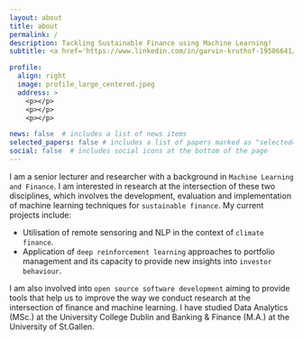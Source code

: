 ```yaml
---
layout: about
title: about
permalink: /
description: Tackling Sustainable Finance using Machine Learning!
subtitle: <a href='https://www.linkedin.com/in/garvin-kruthof-19586641/'>LinkedIn</a>.

profile:
  align: right
  image: profile_large_centered.jpeg
  address: >
    <p></p>
    <p></p>
    <p></p>

news: false  # includes a list of news items
selected_papers: false # includes a list of papers marked as "selected={true}"
social: false  # includes social icons at the bottom of the page
---
```


I am a senior lecturer and researcher with a background in `Machine Learning and Finance`. I am interested in research at the intersection of these two disciplines, which involves the development, evaluation and implementation of machine learning techniques for `sustainable finance`. My current projects include: 

* Utilisation of remote sensoring and NLP in the context of `climate finance`.
* Application of `deep reinforcement learning` approaches to portfolio management and its capacity to provide new insights into `investor behaviour`. 

I am also involved into `open source software development` aiming to provide tools that help us to improve the way we conduct research at the intersection of finance and machine learning. I have studied Data Analytics (MSc.) at the University College Dublin and Banking & Finance (M.A.) at the University of St.Gallen. 

